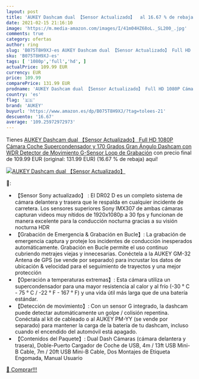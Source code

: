 ```yaml
---
layout: post
title: 'AUKEY Dashcam dual 【Sensor Actualizado】  al 16.67 % de rebaja'
date: 2021-02-15 21:16:10
image: 'https://m.media-amazon.com/images/I/41m04HZ68oL._SL200_.jpg'
comments: true
category: ofertas
author: ring
slug: 'B075T8H9XJ-es AUKEY Dashcam dual 【Sensor Actualizado】 Full HD 1080P...'
sku: 'B075T8H9XJ-es'
tags: [ '1080p','full','hd', ]
actualPrice: 109.99 EUR
currency: EUR
price: 109.99
comparePrice: 131.99 EUR
prodname: 'AUKEY Dashcam dual 【Sensor Actualizado】 Full HD 1080P Cámara Coche Supercondensador y 170 Grados Gran Ángulo Dashcam con WDR   Detector de Movimiento  G-Sensor  Loop de Grabación'
country: 'es'
flag: '🇪🇸'
brand: 'AUKEY'
buyurl: 'https://www.amazon.es/dp/B075T8H9XJ/?tag=tolees-21'
descuento: '16.67'
average: '109.25972972973'
---
```


Tienes [AUKEY Dashcam dual 【Sensor Actualizado】 Full HD 1080P Cámara Coche Supercondensador y 170 Grados Gran Ángulo Dashcam con WDR   Detector de Movimiento  G-Sensor  Loop de Grabación](https://www.amazon.es/dp/B075T8H9XJ/?tag=tolees-21) con precio final de  109.99 EUR (original: 131.99 EUR) (16.67 %  de rebaja) aqui!

[![AUKEY Dashcam dual 【Sensor Actualizado】 ](https://m.media-amazon.com/images/I/41m04HZ68oL._SL200_.jpg)](https://www.amazon.es/dp/B075T8H9XJ/?tag=tolees-21)

🔎:

- 【Sensor Sony actualizado】 : El DR02 D es un completo sistema de cámara delantera y trasera que le respalda en cualquier incidente de carretera. Los sensores superiores Sony IMX307 de ambas cámaras capturan videos muy nítidos de 1920x1080p a 30 fps y funcionan de manera excelente para la conducción nocturna gracias a su visión nocturna HDR
- 【Grabación de Emergencia & Grabación en Bucle】: La grabación de emergencia captura y proteje los incidentes de conducción inesperados automáticamente. Grabación en Bucle permite el uso continuo cubriendo metrajes viejas y innecesarias. Conéctela a la AUKEY GM-32 Antena de GPS (se vende por separado) para incrustar los datos de ubicación & velocidad para el seguimiento de trayectos y una mejor protección
- 【Operación a temperaturas extremas】: Esta cámara utiliza un supercondensador para una mayor resistencia al calor y al frío (-30 ° C - 75 ° C / -22 ° F - 167 ° F) y una vida útil más larga que de una batería estándar.
- 【Detección de movimiento】: Con un sensor G integrado, la dashcam puede detectar automáticamente un golpe / colisión repentina. Conéctala al kit de cableado o al AUKEY PM-YY (se vende por separado) para mantener la carga de la batería de tu dashcam, incluso cuando el encendido del automóvil está apagado.
- 【Contenidos del Paquete】: Dual Dash Cámaras (cámara delantera y trasera), Doble-Puerto Cargador de Coche de USB, 4m / 13ft USB Mini-B Cable, 7m / 20ft USB Mini-B Cable, Dos Montajes de Etiqueta Engomada, Manual Usuario

[🛒 Comprar!!!](https://www.amazon.es/dp/B075T8H9XJ/?tag=tolees-21)
